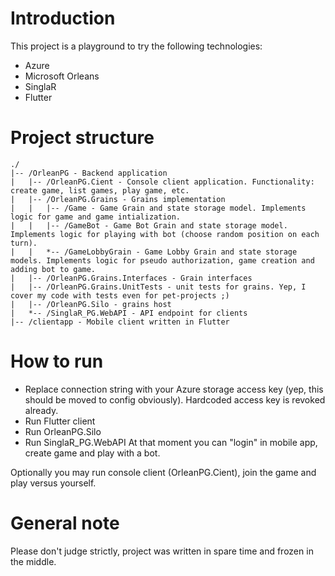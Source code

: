 # Introduction
This project is a playground to try the following technologies:
* Azure
* Microsoft Orleans
* SinglaR
* Flutter

# Project structure

```
./
|-- /OrleanPG - Backend application
|   |-- /OrleanPG.Cient - Console client application. Functionality: create game, list games, play game, etc.
|   |-- /OrleanPG.Grains - Grains implementation
|   |   |-- /Game - Game Grain and state storage model. Implements logic for game and game intialization.
|   |   |-- /GameBot - Game Bot Grain and state storage model. Implements logic for playing with bot (choose random position on each turn).
|   |   *-- /GameLobbyGrain - Game Lobby Grain and state storage models. Implements logic for pseudo authorization, game creation and adding bot to game.
|   |-- /OrleanPG.Grains.Interfaces - Grain interfaces
|   |-- /OrleanPG.Grains.UnitTests - unit tests for grains. Yep, I cover my code with tests even for pet-projects ;)
|   |-- /OrleanPG.Silo - grains host
|   *-- /SinglaR_PG.WebAPI - API endpoint for clients
|-- /clientapp - Mobile client written in Flutter
```

# How to run
* Replace connection string with your Azure storage access key (yep, this should be moved to config obviously). Hardcoded access key is revoked already.
* Run Flutter client
* Run OrleanPG.Silo
* Run SinglaR_PG.WebAPI
At that moment you can "login" in mobile app, create game and play with a bot.

Optionally you may run console client (OrleanPG.Cient), join the game and play versus yourself. 

# General note
Please don't judge strictly, project was written in spare time and frozen in the middle.
